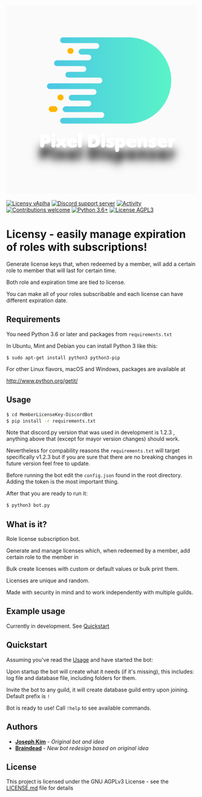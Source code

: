 <p align="center">
    <img src="https://raw.githubusercontent.com/albertopoljak/Licensy/master/logo.png">
</p>

[![Licensy vAplha](https://img.shields.io/badge/Licensy-alpha-yellow)](#)
[![Discord support server](https://img.shields.io/discord/613844667611611332?color=%237289DA&label=Support%20Server&logo=discord)](https://discord.gg/eNZNQUk)
[![Activity](https://img.shields.io/github/commit-activity/w/albertopoljak/Licensy)](https://github.com/albertopoljak/Licensy/pulse)
[![Contributions welcome](https://img.shields.io/badge/contributions-welcome-brightgreen.svg?style=flat)](#)
[![Python 3.6+](https://img.shields.io/badge/python-3.6%2B-blue)](#)
[![License AGPL3](https://img.shields.io/github/license/albertopoljak/Licensy?color=red)](LICENSE.md)

# Licensy - easily manage expiration of roles with subscriptions!

Generate license keys that, when redeemed by a member, will add a certain role to member
that will last for certain time.

Both role and expiration time are tied to license.

You can make all of your roles subscribable and each license can have different expiration date.

## Requirements

You need Python 3.6 or later and packages from `requirements.txt`

In Ubuntu, Mint and Debian you can install Python 3 like this:

    $ sudo apt-get install python3 python3-pip

For other Linux flavors, macOS and Windows, packages are available at

  http://www.python.org/getit/

## Usage

```bash
$ cd MemberLicenseKey-DiscordBot
$ pip install -r requirements.txt
```

Note that discord.py version that was used in development is 1.2.3
, anything above that (except for mayor version changes) should work.

Nevertheless for compability reasons the `requirements.txt` will target specifically v1.2.3
but if you are sure that there are no breaking changes in future version feel free to update.

Before running the bot edit the `config.json` found in the root directory.
Adding the token is the most important thing.

After that you are ready to run it:

```bash
$ python3 bot.py
```

## What is it?

Role license subscription bot. 

Generate and manage licenses which, when redeemed by a member, add certain role
to the member in

Bulk create licenses with custom or default values or bulk print them.

Licenses are unique and random.

Made with security in mind and to work independently with multiple guilds.

## Example usage

Currently in development. See [Quickstart](#quickstart)

## Quickstart 

Assuming you've read the [Usage](#usage) and have started the bot:

Upon startup the bot will create what it needs (if it's missing), this includes:
log file and database file, including folders for them.

Invite the bot to any guild, it will create database guild entry upon joining.
Default prefix is `!`
  
Bot is ready to use! Call `!help` to see available commands.

## Authors

* **[Joseph Kim](https://github.com/KimchiTastesGood)** - *Original bot and idea*
* **[Braindead](https://github.com/albertopoljak)** - *New bot redesign based on original idea*

## License

This project is licensed under the GNU AGPLv3 License - see the [LICENSE.md](LICENSE.md) file for details
